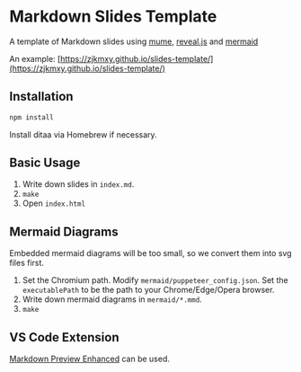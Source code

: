 # Markdown Slides Template

A template of Markdown slides using [mume](https://github.com/shd101wyy/mume),
[reveal.js](https://revealjs.com/) and [mermaid](https://mermaid-js.github.io/mermaid/)

An example: [https://zjkmxy.github.io/slides-template/](https://zjkmxy.github.io/slides-template/)

## Installation
```bash
npm install
```
Install ditaa via Homebrew if necessary.

## Basic Usage

1. Write down slides in `index.md`.
2. `make`
3. Open `index.html`

## Mermaid Diagrams

Embedded mermaid diagrams will be too small, so we convert them into svg files first.

1. Set the Chromium path.
  Modify `mermaid/puppeteer_config.json`. Set the `executablePath` to be the path to your Chrome/Edge/Opera browser.
2. Write down mermaid diagrams in `mermaid/*.mmd`.
3. `make`

## VS Code Extension

[Markdown Preview Enhanced](https://shd101wyy.github.io/markdown-preview-enhanced/#/) can be used.
